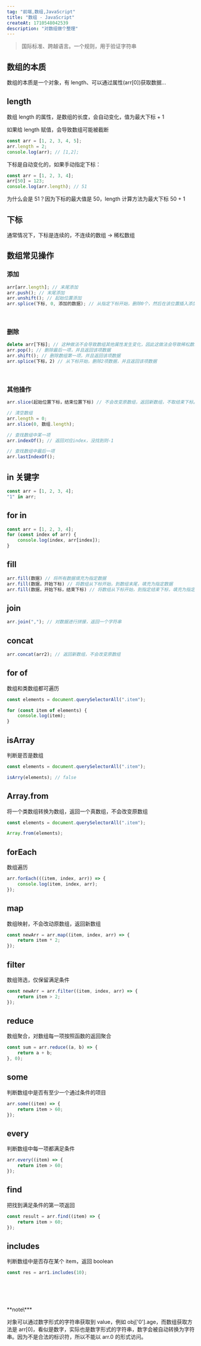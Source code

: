 ```yaml
---
tag: "前端,数组,JavaScript"
title: "数组 - JavaScript"
createAt: 1710548042539
description: "对数组做个整理"
---
```


> 国际标准、跨越语言。一个规则，用于验证字符串

## 数组的本质

数组的本质是一个对象，有 length、可以通过属性(arr\[0])获取数据...

## length

数组 length 的属性，是数组的长度，会自动变化，值为最大下标 + 1

如果给 length 赋值，会导致数组可能被截断

```js
const arr = [1, 2, 3, 4, 5];
arr.length = 2;
console.log(arr); // [1,2];
```

下标是自动变化的，如果手动指定下标：

```js
const arr = [1, 2, 3, 4];
arr[50] = 123;
console.log(arr.length); // 51
```

为什么会是 51？因为下标的最大值是 50，length 计算方法为最大下标 50 + 1

## 下标

通常情况下，下标是连续的，不连续的数组 -> 稀松数组

## 数组常见操作

### 添加

```js
arr[arr.length]; // 末尾添加
arr.push(); // 末尾添加
arr.unshift(); // 起始位置添加
arr.splice(下标, 0, 添加的数据); // 从指定下标开始，删除0个，然后在该位置插入添加的数据，会对原数组进行修改，不会返回新数组
```

<br />

### 删除

```js
delete arr[下标]; // 这种做法不会导致数组其他属性发生变化，因此这做法会导致稀松数组  [1, 空白, 2, 3, 4]
arr.pop(); // 删除最后一项，并且返回该项数据
arr.shift(); // 删除数组第一项，并且返回该项数据
arr.splice(下标，2) // 从下标开始，删除2项数据，并且返回该项数据
```

<br />

### 其他操作

```js
arr.slice(起始位置下标，结束位置下标) // 不会改变原数组，返回新数组，不取结束下标。如果不写结束下标的，则直接取到末尾

// 清空数组
arr.length = 0;
arr.slice(0, 数组.length);

// 查找数组中某一项
arr.indexOf(); // 返回对应index，没找到则-1

// 查找数组中最后一项
arr.lastIndexOf();
```

## in 关键字

```js
const arr = [1, 2, 3, 4];
"1" in arr;
```

## for in

```js
const arr = [1, 2, 3, 4];
for (const index of arr) {
    console.log(index, arr[index]);
}
```

## fill

```js
arr.fill(数据) // 将所有数据填充为指定数据
arr.fill(数据，开始下标) // 将数组从下标开始，到数组末尾，填充为指定数据
arr.fill(数据，开始下标，结束下标) // 将数组从下标开始，到指定结束下标，填充为指定数据
```

## join

```js
arr.join(","); // 对数据进行拼接，返回一个字符串
```

## concat

```js
arr.concat(arr2); // 返回新数组，不会改变原数组
```

## for of

数组和类数组都可遍历

```js
const elements = document.querySelectorAll(".item");

for (const item of elements) {
    console.log(item);
}
```

## isArray

判断是否是数组

```js
const elements = document.querySelectorAll(".item");

isArry(elements); // false
```

## Array.from

将一个类数组转换为数组，返回一个真数组，不会改变原数组

```js
const elements = document.querySelectorAll(".item");

Array.from(elements);
```

## forEach

数组遍历

```js
arr.forEach(((item, index, arr)) => {
    console.log(item, index, arr);
});
```

## map

数组映射，不会改动原数组，返回新数组

```js
const newArr = arr.map((item, index, arr) => {
    return item * 2;
});
```

## filter

数组筛选，仅保留满足条件

```js
const newArr = arr.filter((item, index, arr) => {
    return item > 2;
});
```

## reduce

数组聚合，对数组每一项按照函数的返回聚合

```js
const sum = arr.reduce((a, b) => {
    return a + b;
}, 0);
```

## some

判断数组中是否有至少一个通过条件的项目

```js
arr.some((item) => {
    return item > 60;
});
```

## every

判断数组中每一项都满足条件

```js
arr.every((item) => {
    return item > 60;
});
```

## find

把找到满足条件的第一项返回

```js
const result = arr.find((item) => {
    return item > 60;
});
```

## includes

判断数组中是否存在某个 item，返回 boolean

```js
const res = arr1.includes(10);
```

<br />
<br />
<br />
<br />
**note\***

对象可以通过数字形式的字符串获取到 value，例如 obj\[\'0'\]\.age，而数组获取方法是 arr\[0]，看似是数字，实际也是数字形式的字符串，数字会被自动转换为字符串。因为不是合法的标识符，所以不能以 arr.0 的形式访问。
